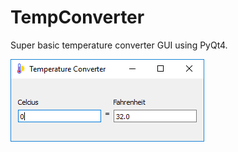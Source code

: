 # TempConverter
Super basic temperature converter GUI using PyQt4.

![alt text](https://github.com/bfaure/TempConverter/blob/master/img/example.png)

